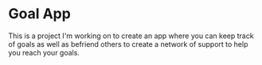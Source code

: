 # Goal App

This is a project I'm working on to create an app where you can keep track of goals as well as befriend others to create a network of support to help you reach your goals.
